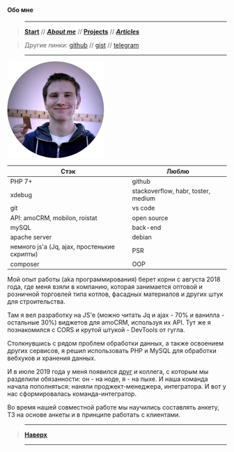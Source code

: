 
#### Обо мне

> ----------

> [**Start**](/) // [**_About me_**](/about) // [**Projects**](/projects) // [**_Articles_**](/articles)

> Другие линки: [github](https://github.com/ohDaddyPlease) // [gist](https://gist.github.com/ohDaddyPlease) // [telegram](https://t.me/ohDaddyPlease) 

> ----------

![moya avushka](/img/avushka.png)

**Стэк** | **Люблю** |
---------| --------- |
PHP 7+   | github    |
xdebug   | stackoverflow, habr, toster, medium |
git      | vs code   |
API: amoCRM, mobilon, roistat | open source    |
mySQL    | back-end  |
apache server | debian        |
немного js'а (Jq, ajax, простенькие скрипты) | PSR |
composer | OOP       |

Мой опыт работы (aka программирования) берет корни с августа 2018 года, где меня взяли в компанию, которая занимается оптовой и розничной торговлей типа котлов, фасадных материалов и других штук для строительства. 

Там я вел разработку на JS'e (можно читать Jq и ajax - 70% и ванилла - остальные 30%) виджетов для amoCRM, используя их API. Тут же я познакомился с CORS и крутой штукой - DevTools от гугла. 

Столкнувшись с рядом проблем обработки данных, а также освоением других сервисов, я решил использовать PHP и MySQL для обработки вебхуков и хранения данных. 

И в июле 2019 года у меня появился [друг](https://github.com/999envy) и коллега, с которым мы разделили обязанности: он - на ноде, я - на пыхе.  И наша команда начала пополняться: наняли проджект-менеджера, интегратора. И вот у нас сформировалась команда-интегратор.

Во время нашей совместной работе мы научились составлять анкету, ТЗ на основе анкеты и в принципе работать с клиентами.

> ----------

> [**Наверх**](#обо-мне)

> ----------


